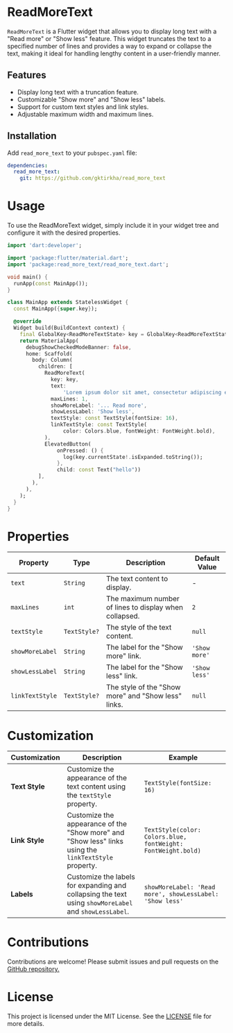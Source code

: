 # ReadMoreText

`ReadMoreText` is a Flutter widget that allows you to display long text with a "Read more" or "Show less" feature. This widget truncates the text to a specified number of lines and provides a way to expand or collapse the text, making it ideal for handling lengthy content in a user-friendly manner.

## Features

- Display long text with a truncation feature.
- Customizable "Show more" and "Show less" labels.
- Support for custom text styles and link styles.
- Adjustable maximum width and maximum lines.

## Installation

Add `read_more_text` to your `pubspec.yaml` file:

```yaml
dependencies:
  read_more_text:
    git: https://github.com/gktirkha/read_more_text
```

# Usage
To use the ReadMoreText widget, simply include it in your widget tree and configure it with the desired properties.

```dart
import 'dart:developer';

import 'package:flutter/material.dart';
import 'package:read_more_text/read_more_text.dart';

void main() {
  runApp(const MainApp());
}

class MainApp extends StatelessWidget {
  const MainApp({super.key});

  @override
  Widget build(BuildContext context) {
    final GlobalKey<ReadMoreTextState> key = GlobalKey<ReadMoreTextState>();
    return MaterialApp(
      debugShowCheckedModeBanner: false,
      home: Scaffold(
        body: Column(
          children: [
            ReadMoreText(
              key: key,
              text:
                  'Lorem ipsum dolor sit amet, consectetur adipiscing elit. Sed do eiusmod tempor incididunt ut labore et dolore magna aliqua. Ut enim ad minim veniam, quis nostrud exercitation ullamco laboris nisi ut aliquip ex ea commodo consequat. Duis aute irure dolor in reprehenderit in voluptate velit esse cillum dolore eu fugiat nulla pariatur. Excepteur sint occaecat cupidatat non proident, sunt in culpa qui officia deserunt mollit anim id est laborum.',
              maxLines: 1,
              showMoreLabel: '... Read more',
              showLessLabel: 'Show less',
              textStyle: const TextStyle(fontSize: 16),
              linkTextStyle: const TextStyle(
                  color: Colors.blue, fontWeight: FontWeight.bold),
            ),
            ElevatedButton(
                onPressed: () {
                  log(key.currentState!.isExpanded.toString());
                },
                child: const Text("hello"))
          ],
        ),
      ),
    );
  }
}

```


# Properties

| Property         | Type         | Description                                                                                   | Default Value    |
|------------------|--------------|-----------------------------------------------------------------------------------------------|------------------|
| `text`           | `String`     | The text content to display.                                                                  | -                |
| `maxLines`       | `int`        | The maximum number of lines to display when collapsed.                                        | `2`              |
| `textStyle`      | `TextStyle?` | The style of the text content.                                                                | `null`           |
| `showMoreLabel`  | `String`     | The label for the "Show more" link.                                                           | `'Show more'`    |
| `showLessLabel`  | `String`     | The label for the "Show less" link.                                                           | `'Show less'`    |
| `linkTextStyle`  | `TextStyle?` | The style of the "Show more" and "Show less" links.                                           | `null`           |


# Customization

| Customization    | Description                                                                                           | Example                                                      |
|------------------|-------------------------------------------------------------------------------------------------------|--------------------------------------------------------------|
| **Text Style**   | Customize the appearance of the text content using the `textStyle` property.                          | `TextStyle(fontSize: 16)`                                    |
| **Link Style**   | Customize the appearance of the "Show more" and "Show less" links using the `linkTextStyle` property. | `TextStyle(color: Colors.blue, fontWeight: FontWeight.bold)` |
| **Labels**       | Customize the labels for expanding and collapsing the text using `showMoreLabel` and `showLessLabel`. | `showMoreLabel: 'Read more', showLessLabel: 'Show less'`     |

# Contributions
Contributions are welcome! Please submit issues and pull requests on the [GitHub repository.](https://github.com/gktirkha/read_more_text)

# License
This project is licensed under the MIT License. See the [LICENSE](LICENSE) file for more details.